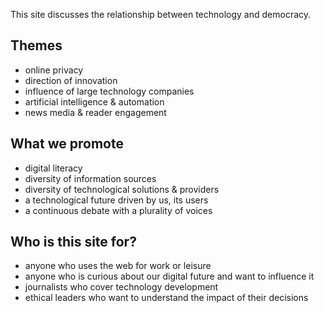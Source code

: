 
This site discusses the relationship between technology and democracy.

## Themes

* online privacy
* direction of innovation
* influence of large technology companies
* artificial intelligence & automation
* news media & reader engagement

## What we promote

* digital literacy
* diversity of information sources
* diversity of technological solutions & providers
* a technological future driven by us, its users
* a continuous debate with a plurality of voices

## Who is this site for?

* anyone who uses the web for work or leisure
* anyone who is curious about our digital future and want to influence it
* journalists who cover technology development
* ethical leaders who want to understand the impact of their decisions
